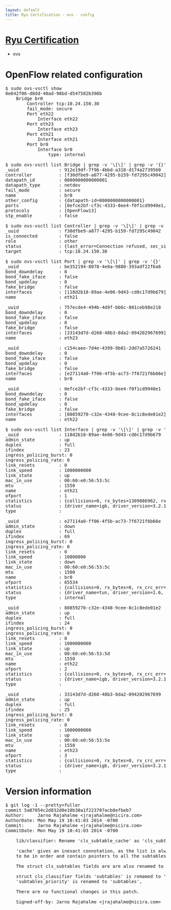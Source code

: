 ```yaml
---
layout: default
title: Ryu Certification - ovs - config
---
```

# [Ryu Certification](http://osrg.github.io/ryu/certification.html)
* ovs 

# OpenFlow related configuration
<pre>
$ sudo ovs-vsctl show
0e642f06-d8dd-40ad-98bd-d547582b396b
    Bridge br0
        Controller tcp:10.24.150.30
        fail_mode: secure
        Port eth22
            Interface eth22
        Port eth23
            Interface eth23
        Port eth21
            Interface eth21
        Port br0
            Interface br0
                type: internal

$ sudo ovs-vsctl list Bridge | grep -v '\[\]' | grep -v '{}'
_uuid               : 912e19df-7f96-4bbd-a318-d174a2739560
controller          : [f30dfbe9-a077-4295-b159-fd7295c49042]
datapath_id         : 0000000000000001
datapath_type       : netdev
fail_mode           : secure
name                : br0
other_config        : {datapath-id=0000000000000001}
ports               : [0efce2bf-cf3c-4333-8ee4-f0f1cd9940e1, 757ecde4-494b-4d9f-bb6c-801ceb98e218, be352194-8078-4e8a-9880-393adf22f6a6, c154caee-7d4e-4399-9b81-2dd7a5726241]
protocols           : [OpenFlow13]
stp_enable          : false

$ sudo ovs-vsctl list Controller | grep -v '\[\]' | grep -v '{}'
_uuid               : f30dfbe9-a077-4295-b159-fd7295c49042
is_connected        : false
role                : other
status              : {last_error=Connection refused, sec_since_connect=557, sec_since_disconnect=3, state=BACKOFF}
target              : tcp:10.24.150.30

$ sudo ovs-vsctl list Port | grep -v '\[\]' | grep -v '{}'
_uuid               : be352194-8078-4e8a-9880-393adf22f6a6
bond_downdelay      : 0
bond_fake_iface     : false
bond_updelay        : 0
fake_bridge         : false
interfaces          : [118d2b18-89ae-4e06-9d43-cd0c17d9b679]
name                : eth21

_uuid               : 757ecde4-494b-4d9f-bb6c-801ceb98e218
bond_downdelay      : 0
bond_fake_iface     : false
bond_updelay        : 0
fake_bridge         : false
interfaces          : [33143d7d-d268-48b3-8da2-094202967699]
name                : eth23

_uuid               : c154caee-7d4e-4399-9b81-2dd7a5726241
bond_downdelay      : 0
bond_fake_iface     : false
bond_updelay        : 0
fake_bridge         : false
interfaces          : [e27114a0-ff06-4f5b-ac73-7f6721f6b66e]
name                : br0

_uuid               : 0efce2bf-cf3c-4333-8ee4-f0f1cd9940e1
bond_downdelay      : 0
bond_fake_iface     : false
bond_updelay        : 0
fake_bridge         : false
interfaces          : [80859270-c32e-4348-9cee-8c1c8ede01e2]
name                : eth22

$ sudo ovs-vsctl list Interface | grep -v '\[\]' | grep -v '{}'
_uuid               : 118d2b18-89ae-4e06-9d43-cd0c17d9b679
admin_state         : up
duplex              : full
ifindex             : 23
ingress_policing_burst: 0
ingress_policing_rate: 0
link_resets         : 0
link_speed          : 1000000000
link_state          : up
mac_in_use          : 00:60:e0:56:53:5c
mtu                 : 1550
name                : eth21
ofport              : 1
statistics          : {collisions=0, rx_bytes=1309086962, rx_crc_err=0, rx_dropped=0, rx_errors=0, rx_frame_err=0, rx_over_err=0, rx_packets=877111, tx_bytes=0, tx_dropped=0, tx_errors=0, tx_packets=0}
status              : {driver_name=igb, driver_version=3.2.10-k, firmware_version=2.10-9}
type                : 

_uuid               : e27114a0-ff06-4f5b-ac73-7f6721f6b66e
admin_state         : down
duplex              : full
ifindex             : 69
ingress_policing_burst: 0
ingress_policing_rate: 0
link_resets         : 0
link_speed          : 10000000
link_state          : down
mac_in_use          : 00:60:e0:56:53:5c
mtu                 : 1500
name                : br0
ofport              : 65534
statistics          : {collisions=0, rx_bytes=0, rx_crc_err=0, rx_dropped=0, rx_errors=0, rx_frame_err=0, rx_over_err=0, rx_packets=0, tx_bytes=0, tx_dropped=0, tx_errors=0, tx_packets=0}
status              : {driver_name=tun, driver_version=1.6, firmware_version=N/A}
type                : internal

_uuid               : 80859270-c32e-4348-9cee-8c1c8ede01e2
admin_state         : up
duplex              : full
ifindex             : 24
ingress_policing_burst: 0
ingress_policing_rate: 0
link_resets         : 0
link_speed          : 1000000000
link_state          : up
mac_in_use          : 00:60:e0:56:53:5d
mtu                 : 1550
name                : eth22
ofport              : 2
statistics          : {collisions=0, rx_bytes=0, rx_crc_err=0, rx_dropped=0, rx_errors=0, rx_frame_err=0, rx_over_err=0, rx_packets=0, tx_bytes=449395894, tx_dropped=0, tx_errors=0, tx_packets=301187}
status              : {driver_name=igb, driver_version=3.2.10-k, firmware_version=2.10-9}
type                : 

_uuid               : 33143d7d-d268-48b3-8da2-094202967699
admin_state         : up
duplex              : full
ifindex             : 25
ingress_policing_burst: 0
ingress_policing_rate: 0
link_resets         : 0
link_speed          : 1000000000
link_state          : up
mac_in_use          : 00:60:e0:56:53:5e
mtu                 : 1550
name                : eth23
ofport              : 3
statistics          : {collisions=0, rx_bytes=0, rx_crc_err=0, rx_dropped=0, rx_errors=0, rx_frame_err=0, rx_over_err=0, rx_packets=0, tx_bytes=1023189000, tx_dropped=0, tx_errors=0, tx_packets=682126}
status              : {driver_name=igb, driver_version=3.2.10-k, firmware_version=2.10-9}
type                : 
</pre>

# Version information
<pre>
$ git log -1 --pretty=fuller
commit 5a87054c2d832d0e10b30a1f223707acb8efbeb7
Author:     Jarno Rajahalme &lt;jrajahalme@nicira.com&gt;
AuthorDate: Mon May 19 10:41:03 2014 -0700
Commit:     Jarno Rajahalme &lt;jrajahalme@nicira.com&gt;
CommitDate: Mon May 19 10:41:03 2014 -0700

    lib/classifier: Rename 'cls_subtable_cache' as 'cls_subtables'.
    
    'cache' gives an inexact connotation, as the list is always expected
    to be in order and contain pointers to all the subtables.
    
    The struct cls_subtables fields are are also renamed to be more readable.
    
    struct cls_classifier fields 'subtables' is remamed to 'subtables_map' and
    'subtables_priority' is renamed to 'subtables',
    
    There are no functional changes in this patch.
    
    Signed-off-by: Jarno Rajahalme &lt;jrajahalme@nicira.com&gt;
</pre>
